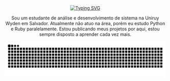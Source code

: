 <div align="center">
  <a href="https://git.io/typing-svg">
    <img src="https://readme-typing-svg.demolab.com?font=Fira+Code&weight=500&size=22&pause=1000&color=6A5ACD&center=true&vCenter=true&random=false&width=524&lines=%E2%8A%B9+Welcome+to+my+profile!+%CB%99%E1%B5%95%CB%99+%E2%8A%B9+" alt="Typing SVG">
  </a>
</div>


<p align="center"> Sou um estudante de análise e desenvolvimento de sistema na Uniruy Wyden em Salvador. Atualmente não atuo na área, porém eu estudo Python e Ruby paralelamente.
  Estou publicando meus projetos por aqui, estou sempre disposto a aprender cada vez mais.
</p>



<picture align="center">
  <source media="(prefers-color-scheme: dark)" srcset="https://raw.githubusercontent.com/Ryan182005/Ryan182005/output/github-contribution-grid-snake-dark.svg">
  <source media="(prefers-color-scheme: light)" srcset="https://raw.githubusercontent.com/Ryan182005/Ryan182005/output/github-contribution-grid-snake-dark.svg">
  <img align="center" alt="github contribution grid snake animation" src="https://raw.githubusercontent.com/Ryan182005/Ryan182005/output/github-contribution-grid-snake.svg">
</picture>
